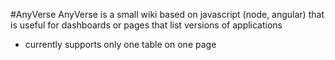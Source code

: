 #AnyVerse
AnyVerse is a small wiki based on javascript (node, angular) that is useful for dashboards or pages that list versions of applications
* currently supports only one table on one page
